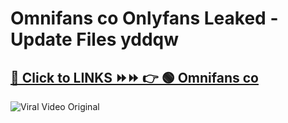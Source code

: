 
 # Omnifans co Onlyfans Leaked - Update Files yddqw

## <h2><a href="https://clipsfans.com/Omnifans_co&ref=git">🔗 Click to LINKS ⏩⏩ 👉 🟢 Omnifans co </a></h2>

<a href="https://clipsfans.com/Omnifans_co&ref=git" rel="nofollow" data-target="animated-image.originalLink"><img src="https://i.ibb.co.com/xMMVF88/686577567.gif" alt="Viral Video Original" style="max-width: 100%; display: inline-block;" data-target="animated-image.originalImage"></a>

